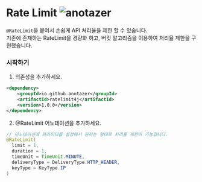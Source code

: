 # Rate Limit ![anotazer][anotazer-ratelimit]

```@RateLimit```을 붙여서 손쉽게 API 처리율을 제한 할 수 있습니다.  
기존에 존재하는 RateLimit을 경량화 하고, 버킷 알고리즘을 이용하여 처리율 제한을 구현했습니다.  

### 시작하기
1. 의존성을 추가하세요.
```xml
<dependency>
    <groupId>io.github.anotazer</groupId>
    <artifactId>ratelimit4j</artifactId>
    <version>1.0.0</version>
</dependency>
```
2. @RateLimit 어노테이션을 추가하세요.
```java
// 어노테이션에 파라미터를 설정해서 원하는 형태로 처리율 제한이 가능합니다.
@RateLimit(
  limit = 1,
  duration = 1,
  timeUnit = TimeUnit.MINUTE,
  deliveryType = DeliveryType.HTTP_HEADER,
  keyType = KeyType.IP
) 
```

[anotazer-ratelimit]: https://img.shields.io/badge/anotazer-ratelimit-blue

